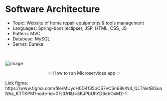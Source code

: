 # Software Architecture
- Topic: Website of home repair equipments & tools management
- Languages: Spring-boot (eclipse), JSP, HTML, CSS, JS
- Pattern: MVC
- Database: MySQL
- Server: Eureka
<br/>

![image](https://user-images.githubusercontent.com/84191285/204712645-54fc655b-d0ad-4a5a-8da7-dd6f2e556c0f.png)
<p align="center">✨ How to run Microservices app ✨</p>
Link figma: <br/>
https://www.figma.com/file/MUydH0D4f35pCS7vCSn68k/N4_QLThietBiSuaNha_KTTKPM?node-id=0%3A1&t=3KJPbUhYD6ebOxM2-1


